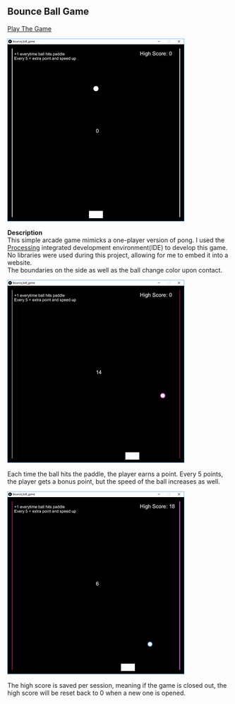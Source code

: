 ## Bounce Ball Game

<a href = "https://khang-chung.github.io/bounce_ball_game/"> Play The Game </a>

<a href = "https://khang-chung.github.io/bounce_ball_game/"> <img src="images/ball game image 1.png"/> </a>

**Description**
<br>
This simple arcade game mimicks a one-player version of pong. I used the <a href = "https://processing.org/">Processing</a> integrated development environment(IDE) to develop this game. No libraries were used during this project, allowing for me to embed it into a website.
<br>
The boundaries on the side as well as the ball change color upon contact. 

<img src = "images/ball game image 2.png">

Each time the ball hits the paddle, the player earns a point. Every 5 points, the player gets a bonus point, but the speed of the ball increases as well. 

<img src = "images/ball game image 3.png">

The high score is saved per session, meaning if the game is closed out, the high score will be reset back to 0 when a new one is opened.
<br>
